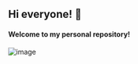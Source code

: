 ## Hi everyone! 👋

#### Welcome to my personal repository!

![image](https://github.com/DzmitryZhybryk/DzmitryZhybryk/assets/91751447/afada7d9-a594-4a10-bb10-1e8ce8f5c27b)

<!--
**DzmitryZhybryk/DzmitryZhybryk** is a ✨ _special_ ✨ repository because its `README.md` (this file) appears on your GitHub profile.

Here are some ideas to get you started:

- 🔭 I’m currently working on ...
- 🌱 I’m currently learning ...
- 👯 I’m looking to collaborate on ...
- 🤔 I’m looking for help with ...
- 💬 Ask me about ...
- 📫 How to reach me: ...
- 😄 Pronouns: ...
- ⚡ Fun fact: ...
-->
